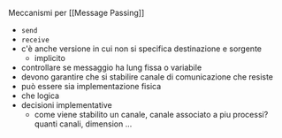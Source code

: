 Meccanismi per [[Message Passing]]
- `send`
- `receive`
- c'è anche versione in cui non si specifica destinazione e sorgente
	- implicito
- controllare se messaggio ha lung fissa o variabile
- devono garantire che si stabilire canale di comunicazione che resiste
- può essere sia implementazione fisica
- che logica
- decisioni implementative
	- come viene stabilito un canale, canale associato a piu processi? quanti canali, dimension ...